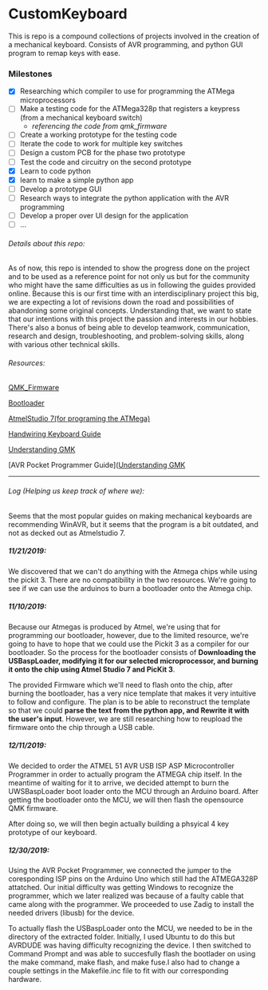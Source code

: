# CustomKeyboard
This is repo is a compound collections of projects involved in the creation of a mechanical keyboard. Consists of AVR programming, and python GUI program to remap keys with ease.
### Milestones

- [x] Researching which compiler to use for programming the ATMega microprocessors
- [ ] Make a testing code for the ATMega328p that registers a keypress (from a mechanical keyboard switch)
  - _referencing the code from qmk_firmware_
- [ ] Create a working prototype for the testing code
- [ ] Iterate the code to work for multiple key switches
- [ ] Design a custom PCB for the phase two prototype
- [ ] Test the code and circuitry on the second prototype
- [x] Learn to code python
- [x] learn to make a simple python app
- [ ] Develop a prototype GUI
- [ ] Research ways to integrate the python application with the AVR programming
- [ ] Develop a proper over UI design for the application
- [ ] ...

###### Details about this repo:
As of now, this repo is intended to show the progress done on the project and to be used as a reference point for not only us but for the community who might have the same difficulties as us in following the guides provided online. Because this is our first time with an interdisciplinary project this big, we are expecting a lot of revisions down the road and possibilities of abandoning some original concepts. Understanding that, we want to state that our intentions with this project the passion and interests in our hobbies. There's also a bonus of being able to develop teamwork, communication, research and design, troubleshooting, and problem-solving skills, along with various other technical skills.

###### Resources:
[QMK_Firmware](https://github.com/qmk/qmk_firmware)

[Bootloader](https://github.com/hsgw/USBaspLoader/tree/plaid)

[AtmelStudio 7(for programing the ATMega)](https://www.microchip.com/mplab/avr-support/atmel-studio-7)
 
[Handwiring Keyboard Guide](https://beta.docs.qmk.fm/for-makers-and-modders/hand_wire)

[Understanding GMK](https://beta.docs.qmk.fm/for-a-deeper-understanding/understanding_qmk)

[AVR Pocket Programmer Guide]([Understanding GMK](https://beta.docs.qmk.fm/for-a-deeper-understanding/understanding_qmk)

---

###### Log (Helping us keep track of where we):
Seems that the most popular guides on making mechanical keyboards are recommending WinAVR, but it seems that the program is a bit outdated, and not as decked out as Atmelstudio 7. 
##### 11/21/2019:
We discovered that we can't do anything with the Atmega chips while using the pickit 3. There are no compatibility in the two resources. We're going to see if we can use the arduinos to burn a bootloader onto the Atmega chip.
##### 11/10/2019:
Because our Atmegas is produced by Atmel, we're using that for programming our bootloader, however, due to the limited resource, we're going to have to hope that we could use the Pickit 3 as a compiler for our bootloader. So the process for the bootloader consists of **Downloading the USBaspLoader, modifying it for our selected microprocessor, and burning it onto the chip using Atmel Studio 7 and PicKit 3**.

The provided Firmware which we'll need to flash onto the chip, after burning the bootloader, has a very nice template that makes it very intuitive to follow and configure. The plan is to be able to reconstruct the template so that we could **parse the text from the python app, and Rewrite it with the user's input**. However, we are still researching how to reupload the firmware onto the chip through a USB cable.

##### 12/11/2019: 
We decided to order the ATMEL 51 AVR USB ISP ASP Microcontroller Programmer in order to actually program the ATMEGA chip itself. In the meantime of waiting for it to arrive, we decided attempt to burn the UWSBaspLoader boot loader onto the MCU through an Arduino board. After getting the bootloader onto the MCU, we will then flash the opensource QMK firmware.

After doing so, we will then begin actually building a phsyical 4 key prototype of our keyboard.

##### 12/30/2019: 
Using the AVR Pocket Programmer, we connected the jumper to the coresponding ISP pins on the Arduino Uno which still had the ATMEGA328P attatched. Our initial difficulty was getting Windows to recognize the programmer, which we later realized was because of a faulty cable that came along with the programmer. We proceeded to use Zadig to install the needed drivers (libusb) for the device.

To actually flash the USBaspLoader onto the MCU, we needed to be in the directory of the extracted folder. Initially, I used Ubuntu to do this but AVRDUDE was having difficulty recognizing the device. I then switched to Command Prompt and was able to succesfully flash the bootlader on using the make command, make flash, and make fuse.I also had to change a couple settings in the Makefile.inc file to fit with our corresponding hardware.

